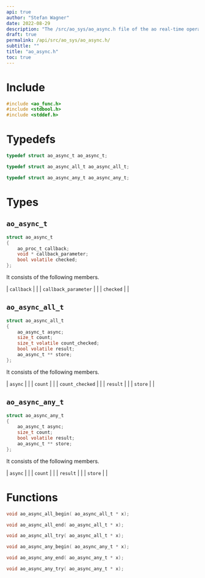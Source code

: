 ```yaml
---
api: true
author: "Stefan Wagner"
date: 2022-08-29
description: "The /src/ao_sys/ao_async.h file of the ao real-time operating system."
draft: true
permalink: /api/src/ao_sys/ao_async.h/
subtitle: ""
title: "ao_async.h"
toc: true
---
```


# Include

```c
#include <ao_func.h>
#include <stdbool.h>
#include <stddef.h>
```

# Typedefs

```c
typedef struct ao_async_t ao_async_t;
```

```c
typedef struct ao_async_all_t ao_async_all_t;
```

```c
typedef struct ao_async_any_t ao_async_any_t;
```

# Types

## `ao_async_t`

```c
struct ao_async_t
{
    ao_proc_t callback;
    void * callback_parameter;
    bool volatile checked;
};
```

It consists of the following members.

| `callback` | |
| `callback_parameter` | |
| `checked` | |

## `ao_async_all_t`

```c
struct ao_async_all_t
{
    ao_async_t async;
    size_t count;
    size_t volatile count_checked;
    bool volatile result;
    ao_async_t ** store;
};
```

It consists of the following members.

| `async` | |
| `count` | |
| `count_checked` | |
| `result` | |
| `store` | |

## `ao_async_any_t`

```c
struct ao_async_any_t
{
    ao_async_t async;
    size_t count;
    bool volatile result;
    ao_async_t ** store;
};
```

It consists of the following members.

| `async` | |
| `count` | |
| `result` | |
| `store` | |

# Functions

```c
void ao_async_all_begin( ao_async_all_t * x);
```

```c
void ao_async_all_end( ao_async_all_t * x);
```

```c
void ao_async_all_try( ao_async_all_t * x);
```

```c
void ao_async_any_begin( ao_async_any_t * x);
```

```c
void ao_async_any_end( ao_async_any_t * x);
```

```c
void ao_async_any_try( ao_async_any_t * x);
```

